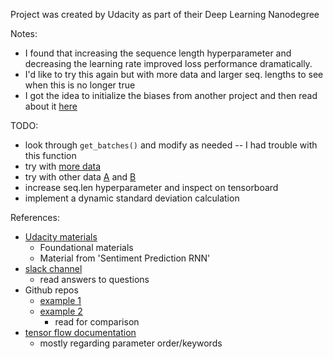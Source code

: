 Project was created by Udacity as part of their Deep Learning Nanodegree

Notes:
* I found that increasing the sequence length hyperparameter and decreasing the learning rate improved loss performance dramatically.
* I'd like to try this again but with more data and larger seq. lengths to see when this is no longer true
* I got the idea to initialize the biases from another project and then read about it [here](https://cs231n.github.io/neural-networks-2/)

TODO:
* look through `get_batches()` and modify as needed -- I had trouble with this function
* try with [more data](https://www.kaggle.com/wcukierski/the-simpsons-by-the-data)
* try with other data [A](https://arxiv.org/pdf/1612.01010.pdf) and [B](https://www.kaggle.com/c/seizure-prediction)
* increase seq.len hyperparameter and inspect on tensorboard
* implement a dynamic standard deviation calculation


References:
* [Udacity materials](https://www.udacity.com/course/deep-learning-nanodegree-foundation--nd101)
  * Foundational materials
  * Material from 'Sentiment Prediction RNN'
* [slack channel](nd101.slack.com)
  * read answers to questions
* Github repos
  * [example 1](https://github.com/Suranjit/dlnd_tv_script_generation/blob/master/dlnd_tv_script_generation.ipynb)
  * [example 2](https://github.com/andrea137/tv-script-generation/blob/master/dlnd_tv_script_generation.ipynb)
    * read for comparison
* [tensor flow documentation](https://www.tensorflow.org/)
  * mostly regarding parameter order/keywords

